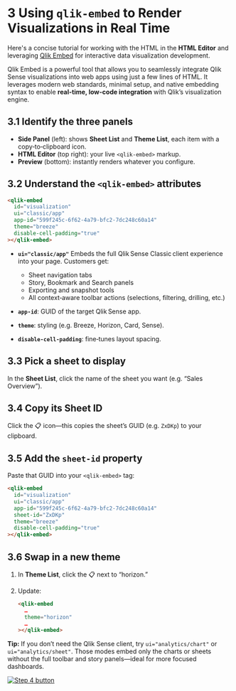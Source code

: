 # 3 Using `qlik-embed` to Render Visualizations in Real Time

Here's a concise tutorial for working with the HTML in the **HTML Editor** and leveraging [Qlik Embed](https://qlik.dev/embed/qlik-embed/why-qlik-embed/) for interactive data visualization development.

Qlik Embed is a powerful tool that allows you to seamlessly integrate Qlik Sense visualizations into web apps using just a few lines of HTML. It leverages modern web standards, minimal setup, and native embedding syntax to enable **real-time, low-code integration** with Qlik’s visualization engine.

## 3.1 Identify the three panels

* **Side Panel** (left): shows **Sheet List** and **Theme List**, each item with a copy‑to‑clipboard icon.
* **HTML Editor** (top right): your live `<qlik-embed>` markup.
* **Preview** (bottom): instantly renders whatever you configure.

## 3.2 Understand the `<qlik-embed>` attributes

```html
<qlik-embed
  id="visualization"
  ui="classic/app"
  app-id="599f245c-6f62-4a79-bfc2-7dc248c60a14"
  theme="breeze"
  disable-cell-padding="true"
></qlik-embed>
```

* **`ui="classic/app"`**
  Embeds the full Qlik Sense Classic client experience into your page. Customers get:

  * Sheet navigation tabs
  * Story, Bookmark and Search panels
  * Exporting and snapshot tools
  * All context‐aware toolbar actions (selections, filtering, drilling, etc.)
* **`app-id`**: GUID of the target Qlik Sense app.
* **`theme`**: styling (e.g. Breeze, Horizon, Card, Sense).
* **`disable-cell-padding`**: fine‑tunes layout spacing.

## 3.3 Pick a sheet to display

In the **Sheet List**, click the name of the sheet you want (e.g. “Sales Overview”).

## 3.4 Copy its Sheet ID

Click the 📋 icon—this copies the sheet’s GUID (e.g. `ZxDKp`) to your clipboard.

## 3.5 Add the `sheet-id` property

Paste that GUID into your `<qlik-embed>` tag:

```html
<qlik-embed
  id="visualization"
  ui="classic/app"
  app-id="599f245c-6f62-4a79-bfc2-7dc248c60a14"
  sheet-id="ZxDKp"
  theme="breeze"
  disable-cell-padding="true"
></qlik-embed>
```

## 3.6 Swap in a new theme

1. In **Theme List**, click the 📋 next to “horizon.”
2. Update:

   ```html
   <qlik-embed
     …
     theme="horizon"
     …
   ></qlik-embed>
   ```

**Tip:** If you don’t need the Qlik Sense client, try `ui="analytics/chart"` or `ui="analytics/sheet"`. Those modes embed only the charts or sheets without the full toolbar and story panels—ideal for more focused dashboards.

[![Step 4 button](https://img.shields.io/badge/Step_4--_configure_menus_for_embedded_objects_>-19426C?style=for-the-badge)](04-configure-context-menu.md)
